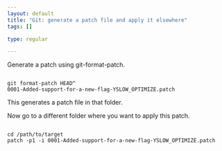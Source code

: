 ```yaml
--- 
layout: default
title: "Git: generate a patch file and apply it elsewhere"
tags: []

type: regular

---
```

Generate a patch using git-format-patch.

<pre><code>
git format-patch HEAD^
0001-Added-support-for-a-new-flag-YSLOW_OPTIMIZE.patch
</code></pre>

This generates a patch file in that folder.

Now go to a different folder where you want to apply this patch.

<pre><code>
cd /path/to/target
patch -p1 -i 0001-Added-support-for-a-new-flag-YSLOW_OPTIMIZE.patch
</code></pre>

